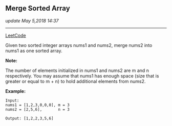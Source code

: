 ## Merge Sorted Array
_update May 5,2018  14:37_

---
[LeetCode](https://leetcode.com/problems/merge-sorted-array/description/)

Given two sorted integer arrays nums1 and nums2, merge nums2 into nums1 as one sorted array.

**Note:**

The number of elements initialized in nums1 and nums2 are m and n respectively.
You may assume that nums1 has enough space (size that is greater or equal to m + n) to hold additional elements from nums2.

**Example:**

    Input:
    nums1 = [1,2,3,0,0,0], m = 3
    nums2 = [2,5,6],       n = 3
    
    Output: [1,2,2,3,5,6]